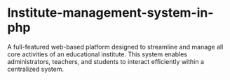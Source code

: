 # Institute-management-system-in-php
A full-featured web-based platform designed to streamline and manage all core activities of an educational institute. This system enables administrators, teachers, and students to interact efficiently within a centralized system.
